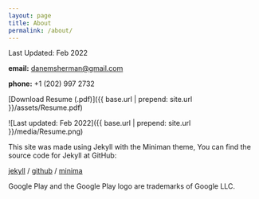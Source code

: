 ```yaml
---
layout: page
title: About
permalink: /about/
---
```


Last Updated: Feb 2022

**email:** danemsherman@gmail.com

**phone:** +1 (202) 997 2732

[Download Resume (.pdf)]({{ base.url | prepend: site.url }}/assets/Resume.pdf)

![Last updated: Feb 2022]({{ base.url | prepend: site.url }}/media/Resume.png)

This site was made using Jekyll with the Miniman theme, You can find the source code for Jekyll at GitHub:

[jekyll](https://github.com/jekyll) /
[github](https://github.com/jekyll/jekyll) /
[minima](https://github.com/jekyll/minima)

Google Play and the Google Play logo are trademarks of Google LLC.